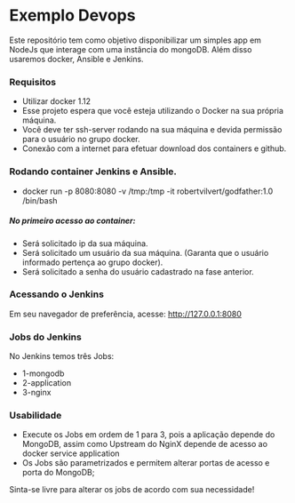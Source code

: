# Exemplo Devops

 Este repositório tem como objetivo disponibilizar um simples app em NodeJs que interage com uma instância do mongoDB. Além disso usaremos docker, Ansible e Jenkins.

### Requisitos

- Utilizar docker 1.12
- Esse projeto espera que você esteja utilizando o Docker na sua própria máquina.
- Você deve ter ssh-server rodando na sua máquina e devida permissão para o usuário no grupo docker.
- Conexão com a internet para efetuar download dos containers e github.


### Rodando container Jenkins e Ansible.

- docker run -p 8080:8080 -v /tmp:/tmp -it robertvilvert/godfather:1.0 /bin/bash 
##### No primeiro acesso ao container:
- Será solicitado ip da sua máquina.
- Será solicitado um usuário da sua máquina. (Garanta que o usuário informado pertença ao grupo docker).
- Será solicitado a senha do usuário cadastrado na fase anterior.

### Acessando o Jenkins

Em seu navegador de preferência, acesse: http://127.0.0.1:8080

### Jobs do Jenkins
No Jenkins temos três Jobs:
- 1-mongodb
- 2-application
- 3-nginx
### Usabilidade
 - Execute os Jobs em ordem de 1 para 3, pois a aplicação depende do MongoDB, assim como Upstream do NginX depende de acesso ao docker service application
 - Os Jobs são parametrizados e permitem alterar portas de acesso e porta do MongoDB;

Sinta-se livre para alterar os jobs de acordo com sua necessidade! 
 

